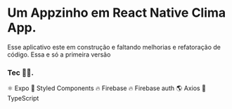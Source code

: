# Um Appzinho em React Native Clima App.

Esse aplicativo este em construção e faltando melhorias e refatoração de código.
Essa e só a primeira versão

### Tec 🧑‍💻.

⚛️ Expo
💅 Styled Components
🔥 Firebase
🔥 Firebase auth
🌎 Axios
🔵 TypeScript
